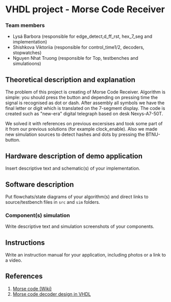 # VHDL project - Morse Code Receiver

### Team members

* Lysá Barbora (responsible for edge_detect,d_ff_rst, hex_7_seg and implementation)
* Shishkova Viktoriia (responsible for control_time1/2, decoders, stopwatches)
* Nguyen Nhat Truong (responsible for Top, testbenches and simulatioons)

## Theoretical description and explanation

The problem of this project is creating of Morse Code Receiver. Algorithm is simple: you should press the button and depending on pressing time the signal is recognised as dot or dash. After assembly all symbols we have the final letter or digit which is translated on the 7-segment display. The code is created such as "new-era" digital telegraph based on desk Nexys-A7-50T. 

We solved it with references on previous excersises and took some part of it from our previous solutions (for example clock_enable). Also we made new simulation sources to detect hashes and dots by pressing the BTNU-button. 

## Hardware description of demo application

Insert descriptive text and schematic(s) of your implementation.

## Software description

Put flowchats/state diagrams of your algorithm(s) and direct links to source/testbench files in `src` and `sim` folders. 

### Component(s) simulation

Write descriptive text and simulation screenshots of your components.

## Instructions

Write an instruction manual for your application, including photos or a link to a video.

## References

1. [Morse code (Wiki)](https://en.wikipedia.org/wiki/Morse_code)
2. [Morse code decoder design in VHDL](https://www.researchgate.net/publication/305379385_Morse_code_decoder_design_in_VHDL_using_FPGA_Spartan_3E_development_kit)
